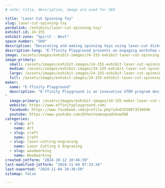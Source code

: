 ```yaml
---
# note: title, description, image are used for SEO

title: "Laser Cut Spinning Toy"
slug: laser-cut-spinning-toy
permalink: /exhibits/laser-cut-spinning-toy/
exhibit-id: 24-155
exhibit-zone: "Spirit - West"
space-number: "SH9"
description: "Decorating and making spinning toys using laser-cut disks and string. "
description-long: "E-ffinity Playground presents an engaging workshop where kids and kids at heart can unleash their creativity by decorating and building their own spinning toys using laser-cut disks and string. While crafting these fun toys, participants will explore the concept of rotational inertia, learning how objects spin and behave based on their shape and mass. This hands-on activity makes science fun and interactive, combining art and physics in a playful, educational environment."
image: /assets/images/exhibit-images/24-155-exhibit-laser-cut-spinning-toy-20241012-101936-large.jpg
image-primary: 
  small: /assets/images/exhibit-images/24-155-exhibit-laser-cut-spinning-toy-20241012-101936-small.jpg
  medium: /assets/images/exhibit-images/24-155-exhibit-laser-cut-spinning-toy-20241012-101936-medium.jpg
  large: /assets/images/exhibit-images/24-155-exhibit-laser-cut-spinning-toy-20241012-101936-large.jpg
  full: /assets/images/exhibit-images/24-155-exhibit-laser-cut-spinning-toy-20241012-101936-full.jpg
maker: 
  name: "E-ffinity Playground"
  description: "E-ffinity Playground is an innovative STEM program designed to bring the exciting worlds of Science and Technology to underrepresented communities. Through a dynamic combination of classes, projects, and activities, E-ffinity Playground showcases how science and art can intertwine to create thrilling learning experiences. Geared towards both children and the young at heart, this program aims to foster curiosity, creativity, and a passion for discovery among its participants. By providing hands-on opportunities and a supportive environment, E-ffinity Playground strives to make STEM education accessible, engaging, and, most importantly, fun for all involved.
"
  image-primary: /assets/images/exhibit-images/24-155-maker-laser-cut-spinning-toy-ep-logo-icon-medium.png
  website: https://www.effinityplayground.com/
  facebook: https://www.facebook.com/profile.php?id=61558973536696
  youtube: https://www.youtube.com/@thesteamsquadshow508
categories: 
  - slug: art
    name: Art
  - slug: craft
    name: Craft
  - slug: laser-cutting-engraving
    name: Laser Cutting & Engraving
  - slug: woodworking
    name: Woodworking
created-jotform: "2024-10-12 10:46:39"
last-modified-jotform: "2024-11-04 07:33:34"
last-exported: "2024-11-04 20:36:50"
sitemap: false

---
```

